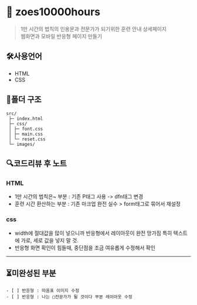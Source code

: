 # 🚀 zoes10000hours
> 1만 시간의 법칙의 인용문과 전문가가 되기위한 훈련 안내 상세페이지  
> 웹화면과 모바일 반응형 페이지 만들기
> 
## 🛠️사용언어
- HTML
- CSS

## 📂폴더 구조

```text
src/
 ├─ index.html
 ├─ css/
 │ ├─ font.css
 │ ├─ main.css
 │ └─ reset.css
 └─ images/
```

## 🔍코드리뷰 후 노트

### HTML
- 1만 시간의 법칙은~ 부분 : 기존 P태그 사용 -> dfn태그 변경
- 훈련 시간 환산하는 부분 : 기존 마크업 완전 실수 > form태그로 묶어서 재설정

### css
- width에 절대값을 많이 넣으니까 반응형에서 레이아웃이 완전 망가짐
  특히 텍스트에 가로, 세로 값을 넣지 말 것.
- 반응형 화면 확인이 힘들때, 중단점을 조금 여유롭게 수정해서 확인

---

## ⏳미완성된 부분
```ul
- [ ] 반응형 : 따옴표 이미지 수정
- [ ] 반응형 : 나는 □전문가가 될 것이다 부분 레이아웃 수정
```
